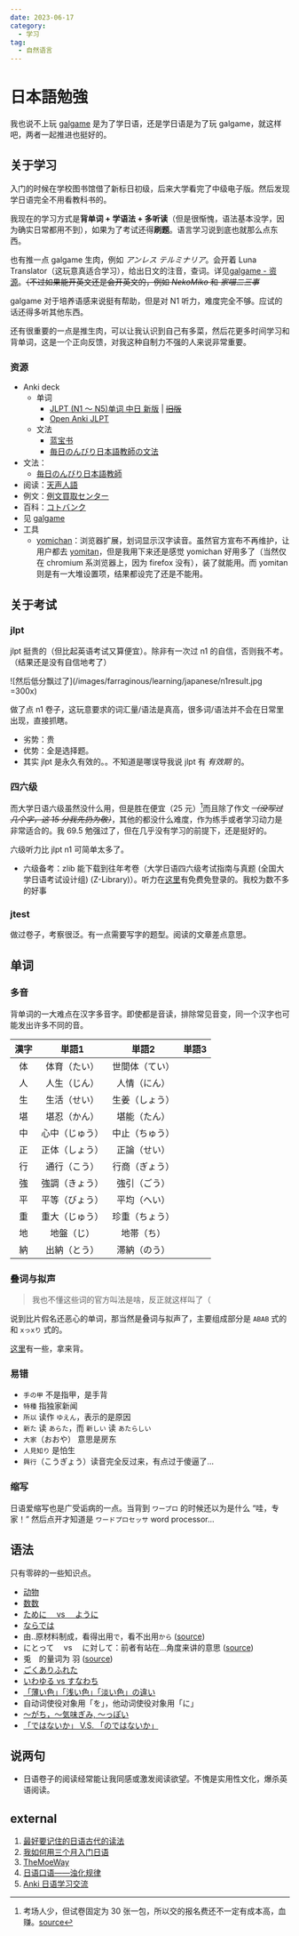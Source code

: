 ```yaml
---
date: 2023-06-17
category:
  - 学习
tag:
  - 自然语言
---
```


# 日本語勉強

我也说不上玩 [galgame](../../hobbies/galgame.md) 是为了学日语，还是学日语是为了玩 galgame，就这样吧，两者一起推进也挺好的。

## 关于学习

入门的时候在学校图书馆借了新标日初级，后来大学看完了中级电子版。然后发现学日语完全不用看教科书的。

我现在的学习方式是**背单词 + 学语法 + 多听读**（但是很惭愧，语法基本没学，因为确实日常都用不到），如果为了考试还得**刷题**。语言学习说到底也就那么点东西。

也有推一点 galgame 生肉，例如 _アンレス テルミナリア_。会开着 Luna Translator（这玩意真适合学习），给出日文的注音，查词。详见[galgame - 资源](../../hobbies/galgame.md#资源)。~~（不过如果能开英文还是会开英文的，例如 _NekoMiko_ 和 _家喵二三事_~~

galgame 对于培养语感来说挺有帮助，但是对 N1 听力，难度完全不够。应试的话还得多听其他东西。

还有很重要的一点是推生肉，可以让我认识到自己有多菜，然后花更多时间学习和背单词，这是一个正向反馈，对我这种自制力不强的人来说非常重要。

### 资源

- Anki deck
  - 单词
    - [JLPT (N1 ～ N5)单词 中日 新版](https://ankiweb.net/shared/info/832276382) | ~~[旧版](https://ankiweb.net/shared/info/34073638)~~
    - [Open Anki JLPT](https://ankiweb.net/shared/decks?search=Open%20anki%20JLPT)
  - 文法
    - [蓝宝书](https://ankiweb.net/shared/info/1959548600)
    - [毎日のんびり日本語教師の文法](https://ankiweb.net/shared/info/1365377701)
- 文法：
  - [毎日のんびり日本語教師](https://nihongonosensei.net/)
- 阅读：[天声人語](https://www.douban.com/group/612024/)
- 例文：[例文買取センター](https://reibuncnt.jp/)
- 百科：[コトバンク](https://kotobank.jp/)
- 见 [galgame](../../hobbies/galgame.md)
- 工具
  - [yomichan](https://chromewebstore.google.com/detail/yomichan/nbfhegiidojdmnahegkphdoabohfmoof?hl=ja&authuser=0)：浏览器扩展，划词显示汉字读音。虽然官方宣布不再维护，让用户都去 [yomitan](https://github.com/themoeway/yomitan)，但是我用下来还是感觉 yomichan 好用多了（当然仅在 chromium 系浏览器上，因为 firefox 没有），装了就能用。而 yomitan 则是有一大堆设置项，结果都设完了还是不能用。

## 关于考试

### jlpt

jlpt 挺贵的（但比起英语考试又算便宜）。除非有一次过 n1 的自信，否则我不考。（结果还是没有自信地考了）

![然后低分飘过了](/images/farraginous/learning/japanese/n1result.jpg =300x)

做了点 n1 卷子，这玩意要求的词汇量/语法是真高，很多词/语法并不会在日常里出现，直接抓瞎。

- 劣势：贵
- 优势：全是选择题。
- 其实 jlpt 是永久有效的。。不知道是哪误导我说 jlpt 有 _有效期_ 的。

### 四六级

而大学日语六级虽然没什么用，但是胜在便宜（25 元）[^1]而且除了作文 ~~_（没写过几个字，这 15 分我先扔为敬）_~~，其他的都没什么难度，作为练手或者学习动力是非常适合的。我 69.5 勉强过了，但在几乎没有学习的前提下，还是挺好的。

六级听力比 jlpt n1 可简单太多了。

[^1]: 考场人少，但试卷固定为 30 张一包，所以交的报名费还不一定有成本高，血赚。[source](https://t.me/withabsolutex/1129)

- 六级备考：zlib 能下载到往年考卷（大学日语四六级考试指南与真题 (全国大学日语考试设计组) (Z-Library)）。听力在[这里](https://app.readoor.cn/app/dt/bi/1523326392/85264-8480865e855413)有免费免登录的。<span class="heimu" title="你知道的太多了">我校为数不多的好事</span>

### jtest

做过卷子，考察很泛。有一点需要写字的题型。阅读的文章差点意思。

## 单词

### 多音

背单词的一大难点在汉字多音字。即使都是音读，排除常见音变，同一个汉字也可能发出许多不同的音。

<!-- prettier-ignore -->
|漢字|単語1|単語2|単語3|
| :-: | :-: | :-: | :-: |
|体|体育（たい）|世間体（てい）|
|人|人生（じん）|人情（にん）|
|生|生活（せい）|生姜（しょう）|
|堪|堪忍（かん）|堪能（たん）|
|中|心中（じゅう）|中止（ちゅう）|
|正|正体（しょう）|正論（せい）|
|行|通行（こう）|行商（ぎょう）|
|強|強調（きょう）|強引（ごう）|
|平|平等（びょう）|平均（へい）|
|重|重大（じゅう）|珍重（ちょう）|
|地|地盤（じ）|地帯（ち）|
|納|出納（とう）|滞納（のう）|

### 叠词与拟声

> 我也不懂这些词的官方叫法是啥，反正就这样叫了（

说到比片假名还恶心的单词，那当然是叠词与拟声了，主要组成部分是 `ABAB` 式的和 `xっxり` 式的。

[这里](https://t.me/jp_study/1523)有一些，拿来背。

### 易错

- `手の甲` 不是指甲，是手背
- `特種` 指独家新闻
- `所以` 读作 `ゆえん`，表示的是原因
- `新た` 读 `あらた`，而 `新しい` 读 `あたらしい`
- `大家`（おおや） 意思是房东
- `人見知り` 是怕生
- `興行`（こうぎょう）读音完全反过来，有点过于傻逼了…

### 缩写

日语爱缩写也是广受诟病的一点。当背到 `ワープロ` 的时候还以为是什么 “哇，专家！” 然后点开才知道是 `ワードプロセッサ` word processor...

## 语法

只有零碎的一些知识点。

- [动物](https://www.todaimae.com.hk/material/a_zoo.html)
- [数数](https://learning-japanese.com/number-count/)
- [ために　 vs 　ように](https://japanese.stackexchange.com/questions/12450/difference-between-ために-and-ように)
- [ならでは](https://nihongokyoshi-net.com/2019/06/20/jlptn1-grammar-naradewa/)
- 由..原材料制成，看得出用`で`，看不出用`から` ([source](https://www.bilibili.com/video/BV1Ni4y1N7mA/?t=383))
- にとって　 vs 　に対して：前者有站在...角度来讲的意思 ([source](https://www.bilibili.com/video/BV1Ni4y1N7mA/?t=2151))
- 兎　的量词为 羽 ([source](https://japanknowledge.com/articles/kze/column_kaz_02.html))
- [ごくありふれた](https://ja.hinative.com/questions/8252283)
- [いわゆる vs すなわち](https://ja.hinative.com/questions/23858327)
- [「薄い色」「浅い色」「淡い色」の違い](https://www.youtube.com/watch?v=OXufBWERqhM)
- 自动词使役对象用「を」，他动词使役对象用「に」
- [～がち，～気味ぎみ, ～っぽい](https://nihongonosato.com/jlpt/n2-grammar/n2-gachi/)
- [「ではないか」 V.S. 「のではないか」](https://colanekojp.com.tw/classroom_detail/208)

## 说两句

- 日语卷子的阅读经常能让我同感或激发阅读欲望。不愧是实用性文化，爆杀英语阅读。

## external

1. [最好要记住的日语古代的读法](https://t.me/jp_study/2222)
2. [我如何用三个月入门日语](http://numbbbbb.com/2016/07/04/20160704_我如何用三个月入门日语/)
3. [TheMoeWay](https://learnjapanese.moe/)
4. [日语口语——浊化规律](https://mike4ellis.github.io/2019/05/29/japanese-speak-change/)
5. [Anki 日语学习交流](https://anki-blog.pages.dev/)
